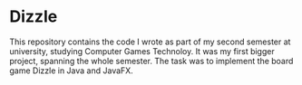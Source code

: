 # Dizzle
This repository contains the code I wrote as part of my second semester at university, studying Computer Games Technoloy. 
It was my first bigger project, spanning the whole semester.
The task was to implement the board game Dizzle in Java and JavaFX.

